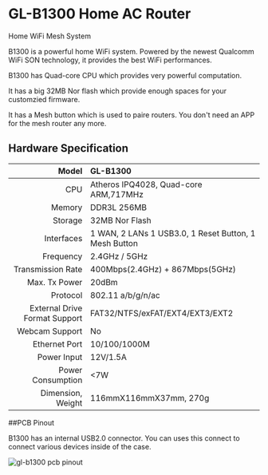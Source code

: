 # GL-B1300 Home AC Router

Home WiFi Mesh System 



B1300 is a powerful home WiFi system. Powered by the newest Qualcomm WiFi SON technology, it provides the best WiFi performances.

B1300 has Quad-core CPU which provides very powerful computation. 

It has a big 32MB Nor flash which provide enough spaces for your customzied firmware.

It has a Mesh button which is used to paire routers. You don't need an APP for the mesh router any more.



## Hardware Specification

|                         Model | GL-B1300                                 |
| ----------------------------: | :--------------------------------------- |
|                           CPU | Atheros IPQ4028, Quad-core ARM,717MHz    |
|                        Memory | DDR3L 256MB                              |
|                       Storage | 32MB Nor Flash                           |
|                    Interfaces | 1 WAN, 2 LANs 1 USB3.0, 1 Reset Button, 1 Mesh Button |
|                     Frequency | 2.4GHz / 5GHz                            |
|             Transmission Rate | 400Mbps(2.4GHz) + 867Mbps(5GHz)          |
|                 Max. Tx Power | 20dBm                                    |
|                      Protocol | 802.11 a/b/g/n/ac                        |
| External Drive Format Support | FAT32/NTFS/exFAT/EXT4/EXT3/EXT2          |
|                Webcam Support | No                                       |
|                 Ethernet Port | 10/100/1000M                             |
|                   Power Input | 12V/1.5A                                 |
|             Power Consumption | <7W                                      |
|             Dimension, Weight | 116mmX116mmX37mm, 270g                   |



##PCB Pinout

B1300 has an internal USB2.0 connector. You can uses this connect to connect various devices inside of the case.

![gl-b1300 pcb pinout](https://static.gl-inet.com/docs/router/en/2/hardware/b1300/src/GL-B1300_V1.31_PINOUT.jpg) 

   







